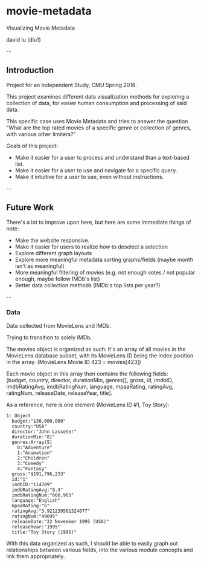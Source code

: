 # movie-metadata
Visualizing Movie Metadata

david lu
(dlu1)

--

## Introduction

Project for an Independent Study, CMU Spring 2018.

This project examines different data visualization methods for exploring a collection of data, for easier human consumption and processing of said data.

This specific case uses Movie Metadata and tries to answer the question "What are the top rated movies of a specific genre or collection of genres, with various other limiters?"

Goals of this project:
- Make it easier for a user to process and understand than a text-based list.
- Make it easier for a user to use and navigate for a specific query.
- Make it intuitive for a user to use, even without instructions.


--

## Future Work

There's a lot to improve upon here, but here are some immediate things of note:

- Make the website responsive.
- Make it easier for users to realize how to deselect a selection
- Explore different graph layouts
- Explore more meaningful metadata sorting graphs/fields (maybe month isn't as meaningful)
- More meaningful filtering of movies (e.g. not enough votes / not popular enough, maybe follow IMDb's list)
- Better data collection methods (IMDb's top lists per year?)


--

### Data

Data collected from MovieLens and IMDb.

Trying to transition to solely IMDb.


The movies object is organized as such:  It's an array of all movies in the MovieLens database subset, with its MovieLens ID being the index position in the array.  (MovieLens Movie ID 423 = movies[423])

Each movie object in this array then contains the following fields:  
[budget, country, director, durationMin, genres[], gross, id, imdbID, imdbRatingAvg, imdbRatingNum, language, mpaaRating, ratingAvg, ratingNum, releaseDate, releaseYear, title].

As a reference, here is one element (MovieLens ID #1, Toy Story):
```
1: Object
  budget:"$30,000,000"
  country:"USA"
  director:"John Lasseter"
  durationMin:"81"
  genres:Array(5)
    0:"Adventure"
    1:"Animation"
    2:"Children"
    3:"Comedy"
    4:"Fantasy"
  gross:"$191,796,233"
  id:"1"
  imdbID:"114709"
  imdbRatingAvg:"8.3"
  imdbRatingNum:"666,965"
  language:"English"
  mpaaRating:"G"
  ratingAvg:"3.921239561324077"
  ratingNum:"49695"
  releaseDate:"22 November 1995 (USA)"
  releaseYear:"1995"
  title:"Toy Story (1995)"
```

With this data organized as such, I should be able to easily graph out relationships between various fields, into the various module concepts and link them appropriately.
